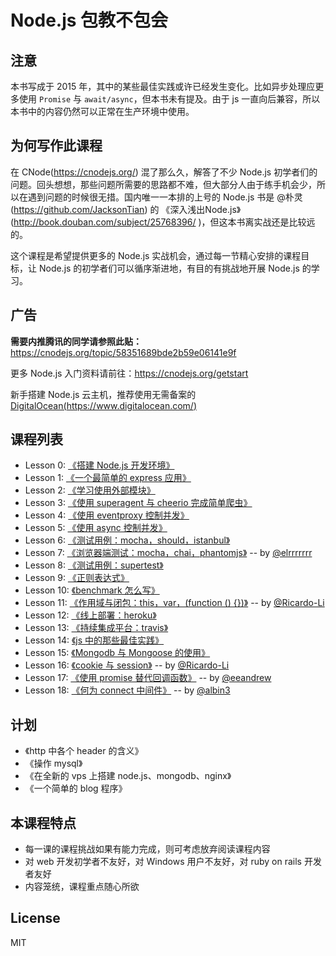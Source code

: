 # Node.js 包教不包会

## 注意

本书写成于 2015 年，其中的某些最佳实践或许已经发生变化。比如异步处理应更多使用 `Promise` 与 `await/async`，但本书未有提及。由于 js 一直向后兼容，所以本书中的内容仍然可以正常在生产环境中使用。

## 为何写作此课程

在 CNode(<https://cnodejs.org/>) 混了那么久，解答了不少 Node.js 初学者们的问题。回头想想，那些问题所需要的思路都不难，但大部分人由于练手机会少，所以在遇到问题的时候很无措。国内唯一一本排的上号的 Node.js 书是 @朴灵(<https://github.com/JacksonTian>) 的 《深入浅出Node.js》(<http://book.douban.com/subject/25768396/> )，但这本书离实战还是比较远的。

这个课程是希望提供更多的 Node.js 实战机会，通过每一节精心安排的课程目标，让 Node.js 的初学者们可以循序渐进地，有目的有挑战地开展 Node.js 的学习。

## 广告

**需要内推腾讯的同学请参照此贴：** <https://cnodejs.org/topic/58351689bde2b59e06141e9f>

更多 Node.js 入门资料请前往：<https://cnodejs.org/getstart>

新手搭建 Node.js 云主机，推荐使用无需备案的 [DigitalOcean(https://www.digitalocean.com/)](https://www.digitalocean.com/?refcode=eba02656eeb3)

## 课程列表

* Lesson 0: [《搭建 Node.js 开发环境》](./lesson0)
* Lesson 1: [《一个最简单的 express 应用》](./lesson1)
* Lesson 2: [《学习使用外部模块》](./lesson2)
* Lesson 3: [《使用 superagent 与 cheerio 完成简单爬虫》](./lesson3)
* Lesson 4: [《使用 eventproxy 控制并发》](./lesson4)
* Lesson 5: [《使用 async 控制并发》](./lesson5)
* Lesson 6: [《测试用例：mocha，should，istanbul》](./lesson6)
* Lesson 7: [《浏览器端测试：mocha，chai，phantomjs》](./lesson7) -- by [@elrrrrrrr](https://github.com/elrrrrrrr)
* Lesson 8: [《测试用例：supertest》](./lesson8)
* Lesson 9: [《正则表达式》](./lesson9)
* Lesson 10: [《benchmark 怎么写》](./lesson10)
* Lesson 11: [《作用域与闭包：this，var，(function () {})》](./lesson11) -- by [@Ricardo-Li](https://github.com/Ricardo-Li/)
* Lesson 12: [《线上部署：heroku》](./lesson12)
* Lesson 13: [《持续集成平台：travis》](./lesson13)
* Lesson 14: [《js 中的那些最佳实践》](./lesson14)
* Lesson 15: [《Mongodb 与 Mongoose 的使用》](./lesson15)
* Lesson 16: [《cookie 与 session》](./lesson16) -- by [@Ricardo-Li](https://github.com/Ricardo-Li/)
* Lesson 17: [《使用 promise 替代回调函数》](./lesson17) -- by [@eeandrew](https://github.com/eeandrew)
* Lesson 18: [《何为 connect 中间件》](./lesson18) -- by [@albin3](https://github.com/albin3)

## 计划

* 《http 中各个 header 的含义》
* 《操作 mysql》
* 《在全新的 vps 上搭建 node.js、mongodb、nginx》
* 《一个简单的 blog 程序》

## 本课程特点

* 每一课的课程挑战如果有能力完成，则可考虑放弃阅读课程内容
* 对 web 开发初学者不友好，对 Windows 用户不友好，对 ruby on rails 开发者友好
* 内容笼统，课程重点随心所欲

## License

MIT
